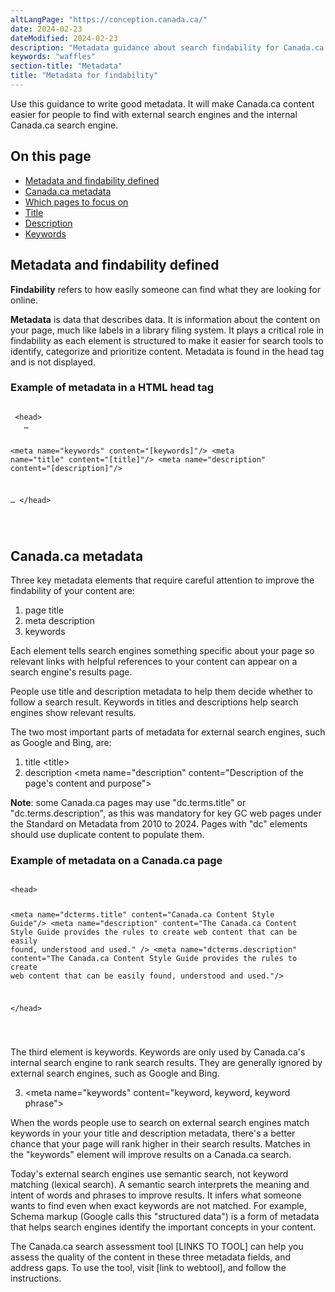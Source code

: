 ```yaml
---
altLangPage: "https://conception.canada.ca/"
date: 2024-02-23
dateModified: 2024-02-23
description: "Metadata guidance about search findability for Canada.ca web pages"
keywords: "waffles"
section-title: "Metadata"
title: "Metadata for findability"
---
```

<p>Use this guidance to write good metadata.  It will make Canada.ca content easier for people to find with external search engines and the internal Canada.ca search engine.</p>
<h2>On this page</h2>
<ul>
  <li><a href="#m1">Metadata and findability defined</a></li>
  <li><a href="#m2">Canada.ca metadata</a></li>
  <li><a href="#m3">Which pages to focus on</a></li>
  <li><a href="#m4">Title</a></li>
  <li><a href="#m5">Description</a></li>
  <li><a href="#m6">Keywords</a></li>
</ul>
<section id="m1">
  <h2>Metadata and findability defined</h2>
  <p><strong>Findability</strong> refers to how easily someone can find what they are looking for online.</p>
  <p><strong>Metadata</strong> is data that describes data.  It is information about the content on your page, much like labels in a library filing system.   It plays a critical role in findability as each element is structured to make it easier for search tools to identify, categorize and prioritize content.  Metadata is found in the head tag and is not displayed.</p>
  <h3>Example of metadata in a HTML head tag</h3>
  <div class="row">
    <div class="col-md-8">
      <pre><code>
 &#60;head&#62;
   &#8230;   

   &#60;meta name="keywords" content="[keywords]"/&#62;
   &#60;meta name="title" content="[title]"/&#62;
   &#60;meta name="description" content="[description]"/&#62;

   &#8230;
 &#60;/head&#62;

</code></pre>
    </div>
  </div>
</section>
<section>
  <h2 id="m2">Canada.ca metadata</h2>
  <p>Three key metadata elements that require careful attention to improve the findability of your content are:</p>
  <ol>
    <li>page title</li>
    <li>meta description</li>
    <li>keywords</li>
  </ol>
  <p>Each element tells search engines something specific about your page so relevant links with helpful references to your content can appear on a search engine's results page.</p>
  <p>People use title and description metadata to help them decide whether to follow a search result. Keywords in titles and descriptions help search engines show relevant results.</p>
  <p>The two most important parts of metadata for external search engines, such as Google and Bing, are:</p>
  <ol>
    <li>title  &lt;title&gt;</li>
    <li>description &lt;meta name="description" content="Description of the page's content and purpose"&gt;</li>
  </ol>
  <p><strong>Note</strong>: some Canada.ca pages may use "dc.terms.title" or "dc.terms.description", as this was mandatory for key GC web pages under the Standard on Metadata from 2010 to 2024.  Pages with "dc" elements should use duplicate content to populate them.</p>
  <h3>Example of metadata on a Canada.ca page</h3>
  <div class="row">
    <div class="col-md-8">
      <pre><code>
&lt;head&gt;

   &lt;meta name="dcterms.title" content="Canada.ca Content Style Guide"/&gt;
   &lt;meta name="description" content="The Canada.ca Content Style Guide provides the rules to create web content that can be easily found, understood and used." /&gt;
   &lt;meta name="dcterms.description" content="The Canada.ca Content Style Guide provides the rules to create web content that can be easily found, understood and used."/&gt;
   
&lt;/head&gt;

</code></pre>
    </div>
  </div>
  <p>The third element is keywords. Keywords are only used by Canada.ca's internal search engine to rank search results.  They are generally ignored by external search engines, such as Google and Bing.</p>
  <ol start="3">
    <li>&lt;meta name="keywords" content="keyword, keyword, keyword phrase"&gt;</li>
  </ol>
  <p>When the words people use to search on external search engines match keywords in your your title and description metadata, there's a better chance that your page will rank higher in their search results.  Matches in the "keywords" element will improve results on a Canada.ca search.</p>
  <p>Today's external search engines use semantic search, not keyword matching (lexical search). A semantic search interprets the meaning and intent of words and phrases to improve results.  It infers what someone wants to find even when exact keywords are not matched. For example, Schema markup (Google calls this "structured data") is a form of metadata that helps search engines identify the important concepts in your content.</p>
  <p>The Canada.ca search assessment tool  [LINKS TO TOOL] can help you assess the quality of the content in these three metadata fields, and address gaps. To use the tool, visit [link to webtool], and follow the instructions.</p>
</section>

